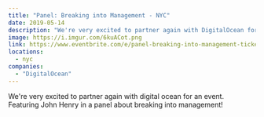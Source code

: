 ```yaml
---
title: "Panel: Breaking into Management - NYC"
date: 2019-05-14
description: "We're very excited to partner again with DigitalOcean for an event. Featuring John Henry in a panel about breaking into management!"
image: https://i.imgur.com/6kuACot.png
link: https://www.eventbrite.com/e/panel-breaking-into-management-tickets-60380011239
locations:
  - nyc
companies:
  - "DigitalOcean"
---
```


We're very excited to partner again with digital ocean for an event. Featuring John Henry in a panel about breaking into management!
